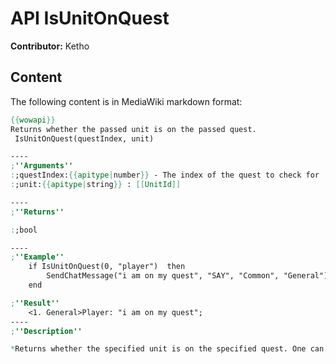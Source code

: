 # API IsUnitOnQuest

**Contributor:** Ketho

## Content

The following content is in MediaWiki markdown format:

```mediawiki
{{wowapi}}
Returns whether the passed unit is on the passed quest. 
 IsUnitOnQuest(questIndex, unit) 

----
;''Arguments''
:;questIndex:{{apitype|number}} - The index of the quest to check for
:;unit:{{apitype|string}} : [[UnitId]]

----
;''Returns''

:;bool

----
;''Example''
    if IsUnitOnQuest(0, "player")  then
        SendChatMessage("i am on my quest", "SAY", "Common", "General")
    end

;''Result''
    <1. General>Player: "i am on my quest";
----
;''Description''

*Returns whether the specified unit is on the specified quest. One can use any of the defined [[API TYPE UnitId|UnitId]] values so long as it refers to a unit in the party or raid.
```